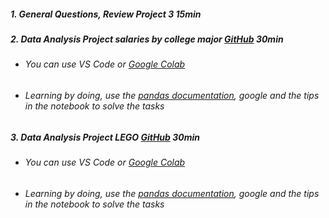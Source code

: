 ##### 1. General Questions, Review Project 3 15min
##### 2. Data Analysis Project salaries by college major [GitHub](https://github.com/GermanPaul12/STADS-Python-Course/tree/main/Project%208%20Data%20Analysis/Salaries%20by%20college%20major) 30min
   - ###### You can use VS Code or [Google Colab](https://colab.research.google.com/)
   - ###### Learning by doing, use the [pandas documentation](https://pandas.pydata.org/docs/), google and the tips in the notebook to solve the tasks
##### 3. Data Analysis Project LEGO [GitHub](https://github.com/GermanPaul12/STADS-Python-Course/tree/main/Project%208%20Data%20Analysis/LEGO/Start_LEGO_Notebook_and_Data) 30min
   - ###### You can use VS Code or [Google Colab](https://colab.research.google.com/)
   - ###### Learning by doing, use the [pandas documentation](https://pandas.pydata.org/docs/), google and the tips in the notebook to solve the tasks

